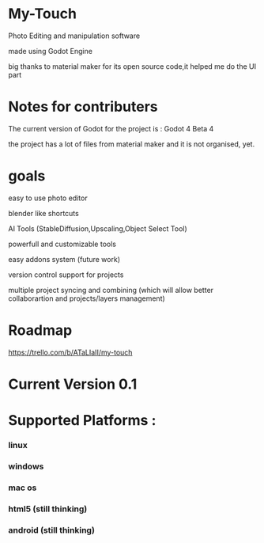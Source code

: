# My-Touch
 Photo Editing and manipulation software

 made using Godot Engine
 
 big thanks to material maker for its open source code,it helped me do the UI part

# Notes for contributers

The current version of Godot for the project is : Godot 4 Beta 4

the project has a lot of files from material maker and it is not organised, yet.

# goals
 easy to use photo editor

 blender like shortcuts

 AI Tools (StableDiffusion,Upscaling,Object Select Tool)

 powerfull and customizable tools

 easy addons system (future work)

 version control support for projects

 multiple project syncing and combining (which will allow better collaborartion and projects/layers management)


# Roadmap
 https://trello.com/b/ATaLIaII/my-touch
 
# Current Version 0.1


# Supported Platforms :

### linux

### windows

### mac os

### html5 (still thinking)

### android (still thinking)
